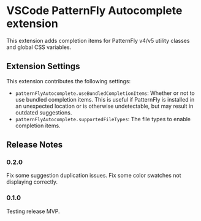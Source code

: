 # VSCode PatternFly Autocomplete extension

This extension adds completion items for PatternFly v4/v5 utility classes and global CSS variables.

## Extension Settings

This extension contributes the following settings:

-   `patternFlyAutocomplete.useBundledCompletionItems`: Whether or not to use bundled completion items. This is useful if PatternFly is installed in an unexpected location or is otherwise undetectable, but may result in outdated suggestions.
-   `patternFlyAutocomplete.supportedFileTypes`: The file types to enable completion items.

## Release Notes

### 0.2.0

Fix some suggestion duplication issues.
Fix some color swatches not displaying correctly.

### 0.1.0

Testing release MVP.
